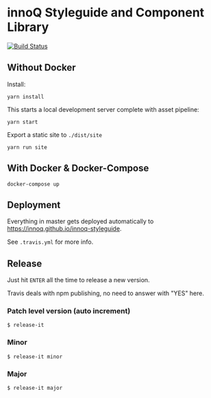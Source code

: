 # innoQ Styleguide and Component Library

[![Build Status](https://travis-ci.org/innoq/innoq-styleguide.svg?branch=master)](https://travis-ci.org/innoq/innoq-styleguide)

## Without Docker

Install:

    yarn install

This starts a local development server complete with asset pipeline:

    yarn start

Export a static site to `./dist/site`

    yarn run site

## With Docker & Docker-Compose

    docker-compose up

## Deployment

Everything in master gets deployed automatically to
https://innoq.github.io/innoq-styleguide.

See `.travis.yml` for more info.

## Release

Just hit `ENTER` all the time to release a new version.

Travis deals with npm publishing, no need to answer
with "YES" here.

### Patch level version (auto increment)

    $ release-it

### Minor

    $ release-it minor

### Major

    $ release-it major
